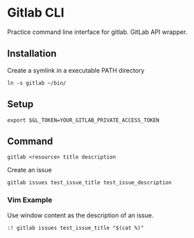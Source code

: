 
Gitlab CLI
=================
Practice command line interface for gitlab. GitLab API wrapper.

Installation
--------------
Create a symlink in a executable PATH directory

`ln -s gitlab ~/bin/`

Setup
--------------
`export $GL_TOKEN=YOUR_GITLAB_PRIVATE_ACCESS_TOKEN`

Command
--------------

`gitlab <resource> title description`

Create an issue

`gitlab issues test_issue_title test_issue_description`

### Vim Example

Use window content as the description of an issue.

`:! gitlab issues test_issue_title "$(cat %)"`
